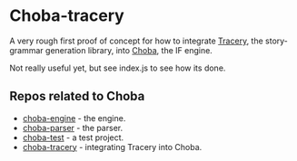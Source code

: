 # Choba-tracery

A very rough first proof of concept for how to integrate [Tracery](https://github.com/galaxykate/tracery/), the story-grammar generation library, into [Choba](https://github.com/jhorneman/choba-engine), the IF engine.

Not really useful yet, but see index.js to see how its done.

## Repos related to Choba

* [choba-engine](https://github.com/jhorneman/choba-engine) - the engine.
* [choba-parser](https://github.com/jhorneman/choba-engine) - the parser.
* [choba-test](https://github.com/jhorneman/choba-engine) - a test project.
* [choba-tracery](https://github.com/jhorneman/choba-tracery) - integrating Tracery into Choba.
